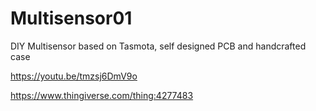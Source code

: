 # Multisensor01
DIY Multisensor based on Tasmota, self designed PCB and handcrafted case


https://youtu.be/tmzsj6DmV9o

https://www.thingiverse.com/thing:4277483
